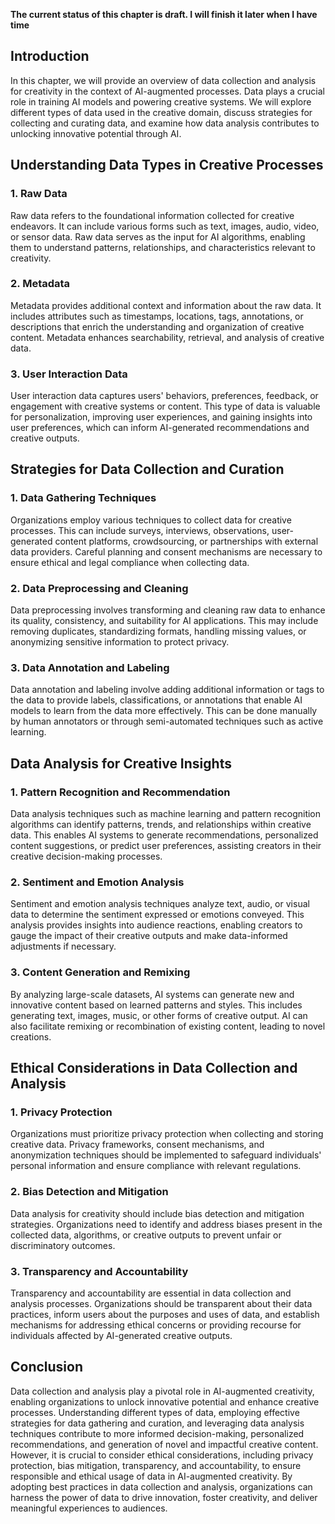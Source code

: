 **The current status of this chapter is draft. I will finish it later when I have time**

Introduction
------------

In this chapter, we will provide an overview of data collection and analysis for creativity in the context of AI-augmented processes. Data plays a crucial role in training AI models and powering creative systems. We will explore different types of data used in the creative domain, discuss strategies for collecting and curating data, and examine how data analysis contributes to unlocking innovative potential through AI.

Understanding Data Types in Creative Processes
----------------------------------------------

### 1. Raw Data

Raw data refers to the foundational information collected for creative endeavors. It can include various forms such as text, images, audio, video, or sensor data. Raw data serves as the input for AI algorithms, enabling them to understand patterns, relationships, and characteristics relevant to creativity.

### 2. Metadata

Metadata provides additional context and information about the raw data. It includes attributes such as timestamps, locations, tags, annotations, or descriptions that enrich the understanding and organization of creative content. Metadata enhances searchability, retrieval, and analysis of creative data.

### 3. User Interaction Data

User interaction data captures users' behaviors, preferences, feedback, or engagement with creative systems or content. This type of data is valuable for personalization, improving user experiences, and gaining insights into user preferences, which can inform AI-generated recommendations and creative outputs.

Strategies for Data Collection and Curation
-------------------------------------------

### 1. Data Gathering Techniques

Organizations employ various techniques to collect data for creative processes. This can include surveys, interviews, observations, user-generated content platforms, crowdsourcing, or partnerships with external data providers. Careful planning and consent mechanisms are necessary to ensure ethical and legal compliance when collecting data.

### 2. Data Preprocessing and Cleaning

Data preprocessing involves transforming and cleaning raw data to enhance its quality, consistency, and suitability for AI applications. This may include removing duplicates, standardizing formats, handling missing values, or anonymizing sensitive information to protect privacy.

### 3. Data Annotation and Labeling

Data annotation and labeling involve adding additional information or tags to the data to provide labels, classifications, or annotations that enable AI models to learn from the data more effectively. This can be done manually by human annotators or through semi-automated techniques such as active learning.

Data Analysis for Creative Insights
-----------------------------------

### 1. Pattern Recognition and Recommendation

Data analysis techniques such as machine learning and pattern recognition algorithms can identify patterns, trends, and relationships within creative data. This enables AI systems to generate recommendations, personalized content suggestions, or predict user preferences, assisting creators in their creative decision-making processes.

### 2. Sentiment and Emotion Analysis

Sentiment and emotion analysis techniques analyze text, audio, or visual data to determine the sentiment expressed or emotions conveyed. This analysis provides insights into audience reactions, enabling creators to gauge the impact of their creative outputs and make data-informed adjustments if necessary.

### 3. Content Generation and Remixing

By analyzing large-scale datasets, AI systems can generate new and innovative content based on learned patterns and styles. This includes generating text, images, music, or other forms of creative output. AI can also facilitate remixing or recombination of existing content, leading to novel creations.

Ethical Considerations in Data Collection and Analysis
------------------------------------------------------

### 1. Privacy Protection

Organizations must prioritize privacy protection when collecting and storing creative data. Privacy frameworks, consent mechanisms, and anonymization techniques should be implemented to safeguard individuals' personal information and ensure compliance with relevant regulations.

### 2. Bias Detection and Mitigation

Data analysis for creativity should include bias detection and mitigation strategies. Organizations need to identify and address biases present in the collected data, algorithms, or creative outputs to prevent unfair or discriminatory outcomes.

### 3. Transparency and Accountability

Transparency and accountability are essential in data collection and analysis processes. Organizations should be transparent about their data practices, inform users about the purposes and uses of data, and establish mechanisms for addressing ethical concerns or providing recourse for individuals affected by AI-generated creative outputs.

Conclusion
----------

Data collection and analysis play a pivotal role in AI-augmented creativity, enabling organizations to unlock innovative potential and enhance creative processes. Understanding different types of data, employing effective strategies for data gathering and curation, and leveraging data analysis techniques contribute to more informed decision-making, personalized recommendations, and generation of novel and impactful creative content. However, it is crucial to consider ethical considerations, including privacy protection, bias mitigation, transparency, and accountability, to ensure responsible and ethical usage of data in AI-augmented creativity. By adopting best practices in data collection and analysis, organizations can harness the power of data to drive innovation, foster creativity, and deliver meaningful experiences to audiences.
